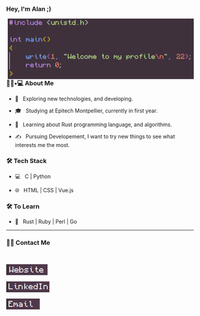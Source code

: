 ### Hey, I'm Alan ;)

<img align='right' src="assets/Welcome.png" width="500">

<h3> 👨🏻•💻 About Me </h3>



- 🤔 &nbsp; Exploring new technologies, and developing.

- 🎓 &nbsp; Studying at Epitech Montpellier, currently in first year.

- 🌱 &nbsp; Learning about Rust programming language, and algorithms.

- ✍️ &nbsp; Pursuing Developement, I want to try new things to see what interests me the most.



<h3>🛠 Tech Stack</h3>



- 💻 &nbsp; C | Python

- 🌐 &nbsp; HTML | CSS | Vue.js

<!--

- 🛢 &nbsp; MySQL

- 🔧 &nbsp; Git | Markdown

- 🖥 &nbsp; Word | Excel | PowerPoint | Photoshop

-->



<h3>🛠 To Learn</h3>

- 🔧 &nbsp; Rust | Ruby | Perl | Go

<hr>

<h3> 🤝🏻 Contact Me </h3>

<br>



<p align="center">

<a href="https://portfolio-website-nine-tan.vercel.app/"><img alt="Website" src="assets/Websiteimage.png"></a>

<a href="https://www.linkedin.com/in/alan-trebugeais/"><img alt="LinkedIn" src="assets/LinkedIn.png"></a>

<a href="mailto:alan.trebugeais@epitech.eu"><img alt="Email" src="assets/Email.png"></a>

</p>



